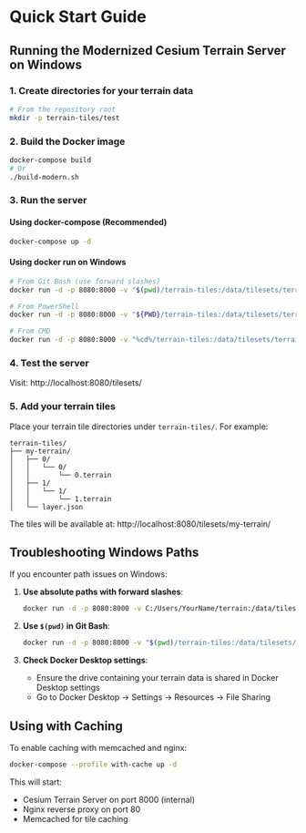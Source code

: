 # Quick Start Guide

## Running the Modernized Cesium Terrain Server on Windows

### 1. Create directories for your terrain data
```bash
# From the repository root
mkdir -p terrain-tiles/test
```

### 2. Build the Docker image
```bash
docker-compose build
# Or
./build-modern.sh
```

### 3. Run the server

#### Using docker-compose (Recommended)
```bash
docker-compose up -d
```

#### Using docker run on Windows
```bash
# From Git Bash (use forward slashes)
docker run -d -p 8080:8000 -v "$(pwd)/terrain-tiles:/data/tilesets/terrain" cesium-terrain-server:modern

# From PowerShell
docker run -d -p 8080:8000 -v "${PWD}/terrain-tiles:/data/tilesets/terrain" cesium-terrain-server:modern

# From CMD
docker run -d -p 8080:8000 -v "%cd%/terrain-tiles:/data/tilesets/terrain" cesium-terrain-server:modern
```

### 4. Test the server
Visit: http://localhost:8080/tilesets/

### 5. Add your terrain tiles
Place your terrain tile directories under `terrain-tiles/`. For example:
```
terrain-tiles/
├── my-terrain/
│   ├── 0/
│   │   └── 0/
│   │       └── 0.terrain
│   ├── 1/
│   │   └── 1/
│   │       └── 1.terrain
│   └── layer.json
```

The tiles will be available at: http://localhost:8080/tilesets/my-terrain/

## Troubleshooting Windows Paths

If you encounter path issues on Windows:

1. **Use absolute paths with forward slashes**:
   ```bash
   docker run -d -p 8080:8000 -v C:/Users/YourName/terrain:/data/tilesets/terrain cesium-terrain-server:modern
   ```

2. **Use `$(pwd)` in Git Bash**:
   ```bash
   docker run -d -p 8080:8000 -v "$(pwd)/terrain-tiles:/data/tilesets/terrain" cesium-terrain-server:modern
   ```

3. **Check Docker Desktop settings**:
   - Ensure the drive containing your terrain data is shared in Docker Desktop settings
   - Go to Docker Desktop → Settings → Resources → File Sharing

## Using with Caching

To enable caching with memcached and nginx:
```bash
docker-compose --profile with-cache up -d
```

This will start:
- Cesium Terrain Server on port 8000 (internal)
- Nginx reverse proxy on port 80
- Memcached for tile caching
